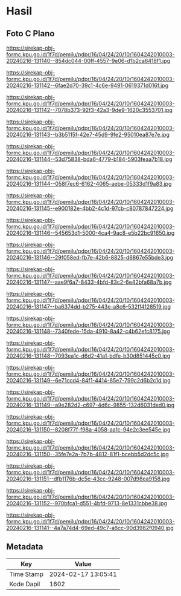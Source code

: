 # Hasil

## Foto C Plano

https://sirekap-obj-formc.kpu.go.id/1f7d/pemilu/pdpr/16/04/24/20/10/1604242010003-20240216-131140--854dc044-00ff-4557-9e06-d1b2ca6418f1.jpg

https://sirekap-obj-formc.kpu.go.id/1f7d/pemilu/pdpr/16/04/24/20/10/1604242010003-20240216-131142--6fae2d70-39c1-4c6e-9491-0619371d016f.jpg

https://sirekap-obj-formc.kpu.go.id/1f7d/pemilu/pdpr/16/04/24/20/10/1604242010003-20240216-131142--7078b373-92f3-42a3-9de9-1620c3553701.jpg

https://sirekap-obj-formc.kpu.go.id/1f7d/pemilu/pdpr/16/04/24/20/10/1604242010003-20240216-131143--b3b5115f-42e7-45d9-9fe2-95010ea87e7e.jpg

https://sirekap-obj-formc.kpu.go.id/1f7d/pemilu/pdpr/16/04/24/20/10/1604242010003-20240216-131144--53d75838-bda6-4779-b184-5903feaa7b18.jpg

https://sirekap-obj-formc.kpu.go.id/1f7d/pemilu/pdpr/16/04/24/20/10/1604242010003-20240216-131144--058f7ec6-6162-4065-aebe-05333d1f9a83.jpg

https://sirekap-obj-formc.kpu.go.id/1f7d/pemilu/pdpr/16/04/24/20/10/1604242010003-20240216-131145--e900182e-4bb2-4c1d-97cb-c80787847224.jpg

https://sirekap-obj-formc.kpu.go.id/1f7d/pemilu/pdpr/16/04/24/20/10/1604242010003-20240216-131146--545653d1-5000-4ca4-9ac8-e5b22bc91650.jpg

https://sirekap-obj-formc.kpu.go.id/1f7d/pemilu/pdpr/16/04/24/20/10/1604242010003-20240216-131146--29f058ed-fb7e-42b6-8825-d6867e55bde3.jpg

https://sirekap-obj-formc.kpu.go.id/1f7d/pemilu/pdpr/16/04/24/20/10/1604242010003-20240216-131147--aae9f6a7-8433-4bfd-83c2-6e42bfa68a7b.jpg

https://sirekap-obj-formc.kpu.go.id/1f7d/pemilu/pdpr/16/04/24/20/10/1604242010003-20240216-131147--ba6374dd-b275-443e-a8c6-532ff4128519.jpg

https://sirekap-obj-formc.kpu.go.id/1f7d/pemilu/pdpr/16/04/24/20/10/1604242010003-20240216-131148--7340fede-15da-4910-8a42-c4b62efc8175.jpg

https://sirekap-obj-formc.kpu.go.id/1f7d/pemilu/pdpr/16/04/24/20/10/1604242010003-20240216-131148--7093ea1c-d6d2-41a1-bdfe-b30d851445c0.jpg

https://sirekap-obj-formc.kpu.go.id/1f7d/pemilu/pdpr/16/04/24/20/10/1604242010003-20240216-131149--6e71ccd4-84f1-4414-85e7-799c2d6b2c1d.jpg

https://sirekap-obj-formc.kpu.go.id/1f7d/pemilu/pdpr/16/04/24/20/10/1604242010003-20240216-131149--a9e282d2-c697-4d6c-9855-132d6031ded0.jpg

https://sirekap-obj-formc.kpu.go.id/1f7d/pemilu/pdpr/16/04/24/20/10/1604242010003-20240216-131150--8208f77f-f98a-4058-aa1c-94e2c3ee545e.jpg

https://sirekap-obj-formc.kpu.go.id/1f7d/pemilu/pdpr/16/04/24/20/10/1604242010003-20240216-131150--35fe7e2a-7b7b-4812-81f1-bcebb5d2dc5c.jpg

https://sirekap-obj-formc.kpu.go.id/1f7d/pemilu/pdpr/16/04/24/20/10/1604242010003-20240216-131151--dfb1176b-dc5e-43cc-9248-007d98ea9158.jpg

https://sirekap-obj-formc.kpu.go.id/1f7d/pemilu/pdpr/16/04/24/20/10/1604242010003-20240216-131152--970bfca1-d551-4bfd-9713-8e1331cbbe38.jpg

https://sirekap-obj-formc.kpu.go.id/1f7d/pemilu/pdpr/16/04/24/20/10/1604242010003-20240216-131141--4a7a74d4-69ed-49c7-a6cc-90d3982f0940.jpg


## Metadata

| Key        | Value               |
| ---------- | ------------------- |
| Time Stamp | 2024-02-17 13:05:41 |
| Kode Dapil | 1602                |



